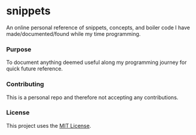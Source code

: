 # snippets

An online personal reference of snippets, concepts, and boiler code I have made/documented/found while my time programming.

### Purpose

To document anything deemed useful along my programming journey for quick future reference.

### Contributing

This is a personal repo and therefore not accepting any contributions.

### License

This project uses the [MIT License](https://github.com/cgabriel5/snippets/blob/master/LICENSE.txt).
